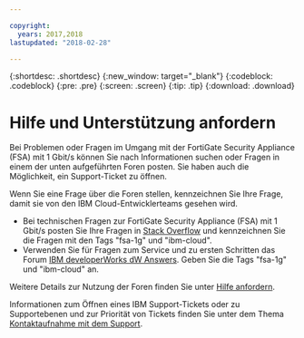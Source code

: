 ```yaml
---

copyright:
  years: 2017,2018
lastupdated: "2018-02-28"

---
```


{:shortdesc: .shortdesc}
{:new_window: target="_blank"}
{:codeblock: .codeblock}
{:pre: .pre}
{:screen: .screen}
{:tip: .tip}
{:download: .download}

# Hilfe und Unterstützung anfordern

Bei Problemen oder Fragen im Umgang mit der FortiGate Security Appliance (FSA) mit 1 Gbit/s können Sie nach Informationen suchen oder Fragen in einem der unten aufgeführten Foren posten. Sie haben auch die Möglichkeit, ein Support-Ticket zu öffnen.

Wenn Sie eine Frage über die Foren stellen, kennzeichnen Sie Ihre Frage, damit sie von den IBM Cloud-Entwicklerteams gesehen wird.

* Bei technischen Fragen zur FortiGate Security Appliance (FSA) mit 1 Gbit/s posten Sie Ihre Fragen in [Stack Overflow](https://stackoverflow.com/search?q=fsa-1g+ibm-cloud) und kennzeichnen Sie die Fragen mit den Tags "fsa-1g" und "ibm-cloud".
* Verwenden Sie für Fragen zum Service und zu ersten Schritten das Forum [IBM developerWorks dW Answers](https://developer.ibm.com/answers/topics/fsa-1g.html?smartspace=ibm-cloud). Geben Sie die Tags "fsa-1g" und "ibm-cloud" an.

Weitere Details zur Nutzung der Foren finden Sie unter [Hilfe anfordern](https://console.bluemix.net/docs/support/index.html#getting-help).

Informationen zum Öffnen eines IBM Support-Tickets oder zu Supportebenen und zur Priorität von Tickets finden Sie unter dem Thema [Kontaktaufnahme mit dem Support](https://console.bluemix.net/docs/support/index.html#contacting-support).

